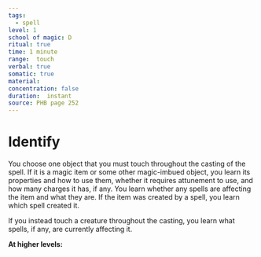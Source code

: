```yaml
---
tags:
  - spell
level: 1
school of magic: D
ritual: true
time: 1 minute
range:  touch
verbal: true
somatic: true
material: 
concentration: false
duration:  instant
source: PHB page 252
---
```

# Identify
You choose one object that you must touch throughout the casting of the spell. If it is a magic item or some other magic-imbued object, you learn its properties and how to use them, whether it requires attunement to use, and how many charges it has, if any. You learn whether any spells are affecting the item and what they are. If the item was created by a spell, you learn which spell created it.

If you instead touch a creature throughout the casting, you learn what spells, if any, are currently affecting it.

**At higher levels:** 